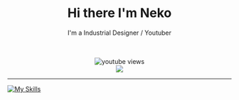   <h1 align="center">Hi there I'm Neko</h1>
  <p align="center"> I'm a Industrial Designer / Youtuber </p>
  <div align="center">
    <a href="https://www.youtube.com/channel/@neko_tw">
    </a>
    <a href="https://www.youtube.com/channel/@neko_tw">
    </a>
    <br />
    <br />
    <img alt="youtube views" src="https://github-readme-stats.vercel.app/api?username=Neko-no-akuma-TW&show_icons=true&theme=react">
  </div>
  
  <!--  View Count  -->
  <div align="center">
    <a href="https://count.getloli.com/"><img src="https://count.getloli.com/get/@:Neko-no-akuma-TW?theme=moebooru"></a>
  </div>
  
  ---
  
  [![My Skills](https://skillicons.dev/icons?i=arduino,atom,aws,azure,bash,cloudflare,discord,django,docker,firebase,flask,gcp,git,github,githubactions,gitlab,html,instagram,linux,md,mongodb,mysql,nginx,php,postman,powershell,py,rapberrypi,sqlite,stackoverflow,twitter,visualstudio,vscode,wordpress)](https://skillicons.dev)
  



